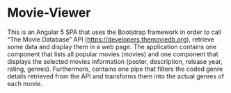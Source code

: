 # Movie-Viewer
This is an Angular 5 SPA that uses the Bootstrap framework in order to call “The Movie Database” API (https://developers.themoviedb.org), retrieve some data and display them in a web page.  The application contains one component that lists all popular movies (movies) and one component that displays the selected movies information (poster, description, release year, rating, genres).   Furthermore, contains one pipe that filters the coded genre details retrieved from the API and transforms them into the actual genres of each movie. 
